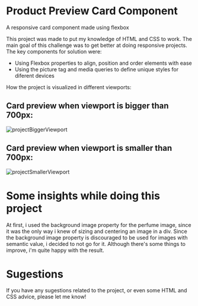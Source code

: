 # Product Preview Card Component 

A responsive card component made using flexbox 

This project was made to put my knowledge of HTML and CSS to work. The main goal of this challenge was to get better at doing responsive projects. The key components for solution were:

* Using Flexbox properties to align, position and order elements with ease
* Using the picture tag and media queries to define unique styles for diferent devices

How the project is visualized in different viewports: 

## Card preview when viewport is bigger than 700px:

![projectBiggerViewport](https://user-images.githubusercontent.com/108879679/211657950-ea68fc2f-b4c6-49ab-b017-2092218d1e48.JPG)


## Card preview when viewport is smaller than 700px:

![projectSmallerViewport](https://user-images.githubusercontent.com/108879679/211658970-dc3ea980-a098-4632-835f-b6157056650d.JPG)



# Some insights while doing this project

At first, i used the background image property for the perfume image, since it was the only way i knew of sizing and centering an image in a div. Since the background image property is discouraged to be used for images with semantic value, i decided to not go for it. Although there's some things to improve, i'm quite happy with the result. 

# Sugestions

If you have any sugestions related to the project, or even some HTML and CSS advice, please let me know! 


